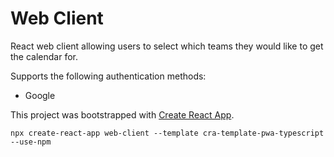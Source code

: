 # Web Client

React web client allowing users to select which teams they would like to get the calendar for.

Supports the following authentication methods:

- Google

This project was bootstrapped with [Create React App](https://github.com/facebook/create-react-app).

`npx create-react-app web-client --template cra-template-pwa-typescript --use-npm`

